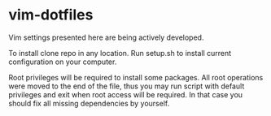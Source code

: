vim-dotfiles
============

Vim settings presented here are being actively developed. 

To install clone repo in any location. Run <t>setup.sh</t> to install current configuration on your computer. 

Root privileges will be required to install some packages. All root operations were moved to the end of the file, thus you may run script with default privileges and exit when root access will be required. In that case you should fix all missing dependencies by yourself.
